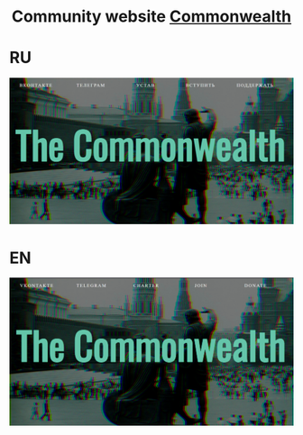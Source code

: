 <div id="header" align="center">

<h1>Community website <a href ='https://vk.com/thecommonwealth2020 '>Commonwealth<a></h1>

</div>

RU
==

![ru main page](image_ru.png)

EN
==
![en main page](image_en.png)

